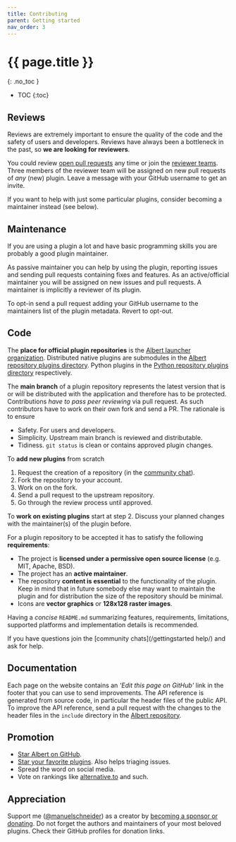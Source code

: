 ```yaml
---
title: Contributing
parent: Getting started
nav_order: 3
---
```


# {{ page.title }}
{: .no_toc }

- TOC
{:toc}


## Reviews

Reviews are extremely important to ensure the quality of the code and the safety of users and developers.
Reviews have always been a bottleneck in the past, so **we are looking for reviewers**.

You could review [open pull requests](https://github.com/issues/assigned?q=is%3Apr%20state%3Aopen%20org%3Aalbertlauncher) any time or
join the [reviewer teams](https://github.com/orgs/albertlauncher/teams).
Three members of the reviewer team will be assigned on new pull requests of _any_ (new) plugin.
Leave a message with your GitHub username to get an invite.

If you want to help with just some particular plugins, consider becoming a maintainer instead (see below).


## Maintenance

If you are using a plugin a lot and have basic programming skills you are probably a good plugin maintainer.

As passive maintainer you can help by using the plugin, reporting issues and sending pull requests containing fixes and features.
As an active/official maintainer you will be assigned on new issues and pull requests.
A maintainer is implicitly a reviewer of its plugin.

To opt-in send a pull request adding your GitHub username to the maintainers list of the plugin metadata.
Revert to opt-out.


## Code

The **place for official plugin repositories** is the [Albert launcher organization](https://github.com/orgs/albertlauncher/repositories). 
Distributed native plugins are submodules in the [Albert repository plugins directory](https://github.com/albertlauncher/albert/tree/main/plugins).
Python plugins in the [Python repository plugins directory](https://github.com/albertlauncher/albert-plugin-python/tree/main/plugins) respectively.

The **main branch** of a plugin repository represents the latest version 
that is or will be distributed with the application and therefore has to be protected.
Contributions _have to pass peer reviewing_ via pull request.
As such contributors have to work on their own fork and send a PR.
The rationale is to ensure 

- Safety. For users and developers.
- Simplicity. Upstream main branch is reviewed and distributable.
- Tidiness. `git status` is clean or contains approved plugin changes.

To **add new plugins** from scratch 

1. Request the creation of a repository (in the [community chat](/gettingstarted/help/)). 
2. Fork the repository to your account. 
3. Work on on the fork. 
4. Send a pull request to the upstream repository. 
5. Go through the review process until approved. 

To **work on existing plugins** start at step 2.
Discuss your planned changes with the maintainer(s) of the plugin before.

For a plugin repository to be accepted it has to satisfy the following **requirements**:
- The project is **licensed under a permissive open source license** (e.g. MIT, Apache, BSD). 
- The project has an **active maintainer**. 
- The repository **content is essential** to the functionality of the plugin. Keep in mind that in future somebody else may want to maintain the plugin and for distribution the size of the repository should be minimal. 
- Icons are **vector graphics** or **128x128 raster images**.

Having a _concise_ `README.md` summarizing features, requirements, limitations, supported platforms and implementation details is recommended.

If you have questions join the [community chats](/gettingstarted help/) and ask for help.


<!--## Changes to the core application

Currently the core app is source available and proprietary.
Changes have to be well thought out, since they often have unwanted side effects.
Lots of additions had to be reverted in the past. 
I learned my lessons and will not merge contributions carelessly.
Probably you will not have fun matching my standards of defensive code.
If you still want to work on the core, be sure to get in touch with me _before_ starting.


## Translations

Albert and the native plugins are fully internationalized.
Unfortunately there is no streamlined localization flow yet. 
Currently the translations go directly into the (sub)projects.
So you have to commit to each plugin separately.
Future plan is to have a separate repository for the translations.-->


## Documentation

Each page on the website contains an _'Edit this page on GitHub'_ link in the footer that you can use to send improvements.
The API reference is generated from source code, in particular the header files of the public API.
To improve the API reference, send a pull request with the changes to the header files in the `include` directory in the [Albert repository](https://github.com/albertlauncher/albert/tree/main/include/albert).


## Promotion

- [Star Albert on GitHub](https://github.com/albertlauncher/albert).
- [Star your favorite plugins](https://github.com/orgs/albertlauncher/repositories). Also helps triaging issues. 
- Spread the word on social media.
- Vote on rankings like [alternative.to](https://alternativeto.net/software/albert/about/) and such.


## Appreciation

Support me ([@manuelschneider](https://github.com/ManuelSchneid3r)) as a creator by [becoming a sponsor or donating](/donation/).
Do not forget the authors and maintainers of your most beloved plugins. 
Check their GitHub profiles for donation links.
